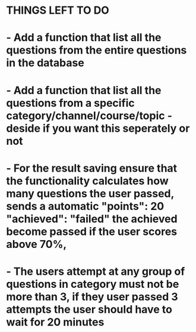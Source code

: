 # THINGS LEFT TO DO

# - Add a function that list all the questions from the entire questions in the database

# - Add a function that list all the questions from a specific category/channel/course/topic - deside if you want this seperately or not

# - For the result saving ensure that the functionality calculates how many questions the user passed, sends a automatic "points": 20 "achieved": "failed" the achieved become passed if the user scores above 70%,

# - The users attempt at any group of questions in category must not be more than 3, if they user passed 3 attempts the user should have to wait for 20 minutes